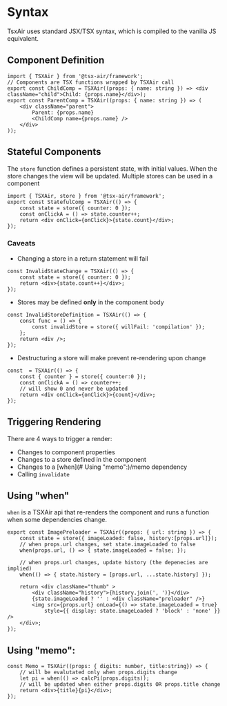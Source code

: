# Syntax

TsxAir uses standard JSX/TSX syntax, which is compiled to the vanilla JS equivalent.

## Component Definition

```tsx
import { TSXAir } from '@tsx-air/framework';
// Components are TSX functions wrapped by TSXAir call
export const ChildComp = TSXAir((props: { name: string }) => <div className="child">Child: {props.name}</div>);
export const ParentComp = TSXAir((props: { name: string }) => (
    <div className="parent">
        Parent: {props.name}
        <ChildComp name={props.name} />
    </div>
));
```

## Stateful Components

The `store` function defines a persistent state, with initial values. When the store changes the view will be updated. Multiple stores can be used in a component
```tsx
import { TSXAir, store } from '@tsx-air/framework';
export const StatefulComp = TSXAir(() => {
    const state = store({ counter: 0 });
    const onClickA = () => state.counter++;
    return <div onClick={onClick}>{state.count}</div>;
});
```

### Caveats

-   Changing a store in a return statement will fail

```tsx
const InvalidStateChange = TSXAir(() => {
    const state = store({ counter: 0 });
    return <div>{state.count++}</div>;
});
```

-   Stores may be defined **only** in the component body

```tsx
const InvalidStoreDefinition = TSXAir(() => {
    const func = () => {
        const invalidStore = store({ willFail: 'compilation' });
    };
    return <div />;
});
```

- Destructuring a store will make prevent re-rendering upon change

```tsx
const  = TSXAir(() => {
    const { counter } = store({ counter:0 });
    const onClickA = () => counter++;
    // will show 0 and never be updated
    return <div onClick={onClick}>{count}</div>;
});
```

## Triggering Rendering

There are 4 ways to trigger a render:
- Changes to component properties
- Changes to a store defined in the component
- Changes to a [when](# Using "memo":)/memo dependency
- Calling `invalidate`

## Using "when"
`when` is a TSXAir api that re-renders the component and runs a function when some dependencies change.
```tsx
export const ImagePreloader = TSXAir((props: { url: string }) => {
    const state = store({ imageLoaded: false, history:[props.url]});
    // when props.url changes, set state.imageLoaded to false
    when(props.url, () => { state.imageLoaded = false; });

    // when props.url changes, update history (the depenecies are implied)
    when(() => { state.history = [props.url, ...state.history] });
    
    return <div className="thumb" >
        <div className="history">{history.join(', ')}</div>
        {state.imageLoaded ? '' : <div className="preloader" />}
        <img src={props.url} onLoad={() => state.imageLoaded = true} 
            style={{ display: state.imageLoaded ? 'block' : 'none' }} />
    </div>;
});
```
## Using "memo":
```tsx
const Memo = TSXAir((props: { digits: number, title:string}) => {
    // will be evalutated only when props.digits change
    let pi = when(() => calcPi(props.digits));
    // will be updated when either props.digits OR props.title change
    return <div>{title}{pi}</div>;
});
```
